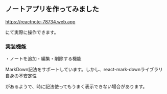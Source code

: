 ## ノートアプリを作ってみました

https://reactnote-78734.web.app

にて実際に操作できます。

### 実装機能

・ノートを追加・編集・削除する機能

MarkDown記法をサポートしています。しかし、react-mark-downライブラリ自身の不安定性

があるようで、時に記法使ってもうまく表示できない場合があります。


